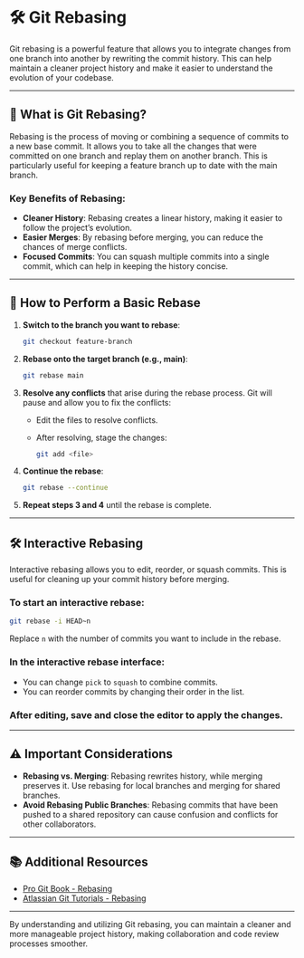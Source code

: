 # 🛠️ Git Rebasing

Git rebasing is a powerful feature that allows you to integrate changes from one branch into another by rewriting the commit history. This can help maintain a cleaner project history and make it easier to understand the evolution of your codebase.

---

## 📖 What is Git Rebasing?

Rebasing is the process of moving or combining a sequence of commits to a new base commit. It allows you to take all the changes that were committed on one branch and replay them on another branch. This is particularly useful for keeping a feature branch up to date with the main branch.

### Key Benefits of Rebasing:

- **Cleaner History**: Rebasing creates a linear history, making it easier to follow the project’s evolution.
- **Easier Merges**: By rebasing before merging, you can reduce the chances of merge conflicts.
- **Focused Commits**: You can squash multiple commits into a single commit, which can help in keeping the history concise.

---

## 🔄 How to Perform a Basic Rebase

1. **Switch to the branch you want to rebase**:

   ```sh
   git checkout feature-branch
   
   ```

2. **Rebase onto the target branch (e.g., main)**:

   ```sh
   git rebase main
   ```

3. **Resolve any conflicts** that arise during the rebase process. Git will pause and allow you to fix the conflicts:

   - Edit the files to resolve conflicts.
   - After resolving, stage the changes:
     
     ```sh
     git add <file>
     ```

4. **Continue the rebase**:

   ```sh
   git rebase --continue
   ```

5. **Repeat steps 3 and 4** until the rebase is complete.

---

## 🛠️ Interactive Rebasing

Interactive rebasing allows you to edit, reorder, or squash commits. This is useful for cleaning up your commit history before merging.

### To start an interactive rebase:

```sh
git rebase -i HEAD~n
```

Replace `n` with the number of commits you want to include in the rebase.

### In the interactive rebase interface:

- You can change `pick` to `squash` to combine commits.
- You can reorder commits by changing their order in the list.

### After editing, save and close the editor to apply the changes.

---

## ⚠️ Important Considerations

- **Rebasing vs. Merging**: Rebasing rewrites history, while merging preserves it. Use rebasing for local branches and merging for shared branches.
- **Avoid Rebasing Public Branches**: Rebasing commits that have been pushed to a shared repository can cause confusion and conflicts for other collaborators.

---

## 📚 Additional Resources

- [Pro Git Book - Rebasing](https://git-scm.com/book/en/v2/Git-Branching-Rebasing)
- [Atlassian Git Tutorials - Rebasing](https://www.atlassian.com/git/tutorials/rewriting-history/git-rebase)

---

By understanding and utilizing Git rebasing, you can maintain a cleaner and more manageable project history, making collaboration and code review processes smoother.
